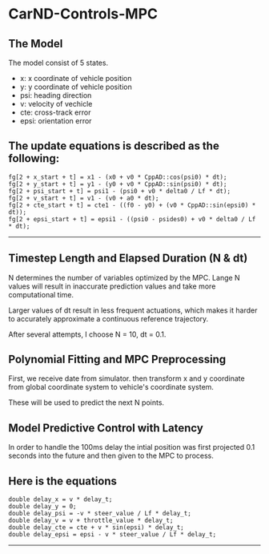 # CarND-Controls-MPC

## The Model
The model consist of 5 states.
- x: x coordinate of vehicle position
- y: y coordinate of vehicle position
- psi: heading direction
- v: velocity of vechicle
- cte: cross-track error
- epsi: orientation error

The update equations is described as the following:
---
    fg[2 + x_start + t] = x1 - (x0 + v0 * CppAD::cos(psi0) * dt);
    fg[2 + y_start + t] = y1 - (y0 + v0 * CppAD::sin(psi0) * dt);
    fg[2 + psi_start + t] = psi1 - (psi0 + v0 * delta0 / Lf * dt);
    fg[2 + v_start + t] = v1 - (v0 + a0 * dt);
    fg[2 + cte_start + t] = cte1 - ((f0 - y0) + (v0 * CppAD::sin(epsi0) * dt));
    fg[2 + epsi_start + t] = epsi1 - ((psi0 - psides0) + v0 * delta0 / Lf * dt);
---

## Timestep Length and Elapsed Duration (N & dt)

N determines the number of variables optimized by the MPC. Lange N values will result in inaccurate prediction values and take more computational time.

Larger values of dt result in less frequent actuations, which makes it harder to accurately approximate a continuous reference trajectory.

After several attempts, I choose N = 10, dt = 0.1.

## Polynomial Fitting and MPC Preprocessing

First, we receive date from simulator. then transform x and y coordinate from global coordinate system to vehicle's coordinate system.

These will be used to predict the next N points.

## Model Predictive Control with Latency

In order to handle the 100ms delay the intial position was first projected 0.1 seconds into the future and then given to the MPC to process.

Here is the equations
---
    double delay_x = v * delay_t;
    double delay_y = 0;
    double delay_psi = -v * steer_value / Lf * delay_t;
    double delay_v = v + throttle_value * delay_t;
    double delay_cte = cte + v * sin(epsi) * delay_t;
    double delay_epsi = epsi - v * steer_value / Lf * delay_t;
---